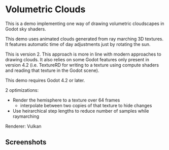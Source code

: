 # Volumetric Clouds

This is a demo implementing one way of drawing volumetric
cloudscapes in Godot sky shaders.

This demo uses animated clouds generated from ray marching
3D textures. It features automatic time of day adjustments
just by rotating the sun.

This is version 2. This approach is more in line with modern
approaches to drawing clouds. It also relies on some Godot
features only present in version 4.2 (i.e. TextureRD for
writing to a texture using compute shaders and reading that
texture in the Godot scene).

This demo requires Godot 4.2 or later.

2 optimizations:
- Render the hemisphere to a texture over 64 frames
    - interpolate between two copies of that texture to hide changes
- Use heirarchical step lengths to reduce number of samples while raymarching

Renderer: Vulkan

## Screenshots


